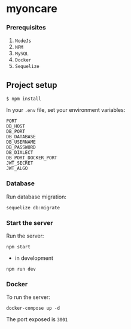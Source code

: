 # myoncare

### Prerequisites

1. `NodeJs`
2. `NPM`
3. `MySQL`
4. `Docker`
5. `Sequelize`

## Project setup

```
$ npm install
```

In your `.env` file, set your environment variables:

```
PORT
DB_HOST
DB_PORT
DB_DATABASE
DB_USERNAME
DB_PASSWORD
DB_DIALECT
DB_PORT_DOCKER_PORT
JWT_SECRET
JWT_ALGO
```

### Database

Run database migration:

```
sequelize db:migrate
```

### Start the server

Run the server:

```
npm start
```

- in development

```
npm run dev
```

### Docker

To run the server:

```
docker-compose up -d
```

The port exposed is `3001`
